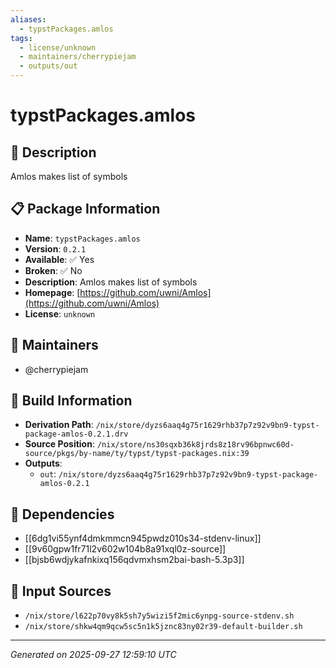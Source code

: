 ```yaml
---
aliases:
  - typstPackages.amlos
tags:
  - license/unknown
  - maintainers/cherrypiejam
  - outputs/out
---
```


# typstPackages.amlos

## 📝 Description

Amlos makes list of symbols

## 📋 Package Information

- **Name**: `typstPackages.amlos`
- **Version**: `0.2.1`
- **Available**: ✅ Yes
- **Broken**: ✅ No
- **Description**: Amlos makes list of symbols
- **Homepage**: [https://github.com/uwni/Amlos](https://github.com/uwni/Amlos)
- **License**: `unknown`
## 👥 Maintainers

- @cherrypiejam


## 🔧 Build Information

- **Derivation Path**: `/nix/store/dyzs6aaq4g75r1629rhb37p7z92v9bn9-typst-package-amlos-0.2.1.drv`
- **Source Position**: `/nix/store/ns30sqxb36k8jrds8z18rv96bpnwc60d-source/pkgs/by-name/ty/typst/typst-packages.nix:39`
- **Outputs**:
  - `out`:  `/nix/store/dyzs6aaq4g75r1629rhb37p7z92v9bn9-typst-package-amlos-0.2.1`

## 🔗 Dependencies

- [[6dg1vi55ynf4dmkmmcn945pwdz010s34-stdenv-linux]]
- [[9v60gpw1fr71l2v602w104b8a91xql0z-source]]
- [[bjsb6wdjykafnkixq156qdvmxhsm2bai-bash-5.3p3]]

## 📁 Input Sources

- `/nix/store/l622p70vy8k5sh7y5wizi5f2mic6ynpg-source-stdenv.sh`
- `/nix/store/shkw4qm9qcw5sc5n1k5jznc83ny02r39-default-builder.sh`

---
*Generated on 2025-09-27 12:59:10 UTC*
